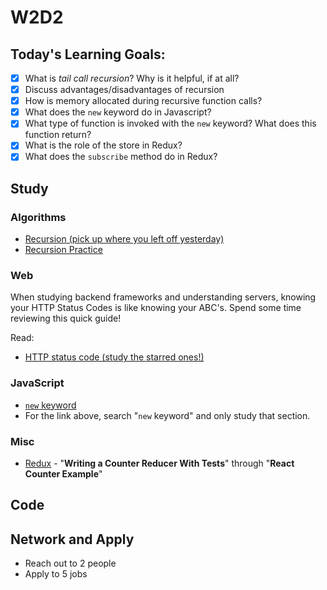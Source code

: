 # W2D2

## Today's Learning Goals:

- [x] What is _tail call recursion_? Why is it helpful, if at all?
- [x] Discuss advantages/disadvantages of recursion
- [x] How is memory allocated during recursive function calls?
- [x] What does the `new` keyword do in Javascript?
- [x] What type of function is invoked with the `new` keyword? What does this function return?
- [x] What is the role of the store in Redux?
- [x] What does the `subscribe` method do in Redux?

## Study

### Algorithms

* [Recursion (pick up where you left off yesterday)](https://www.geeksforgeeks.org/recursion/)
* [Recursion Practice](https://practice.geeksforgeeks.org/tag-page.php?tag=recursion&isCmp=0)

### Web

When studying backend frameworks and understanding servers, knowing your HTTP Status Codes is like knowing your ABC's. Spend some time reviewing this quick guide!

Read: 
* [HTTP status code (study the starred ones!)](http://www.restapitutorial.com/httpstatuscodes.html)

### JavaScript

* [`new` keyword](https://medium.freecodecamp.org/the-definitive-javascript-handbook-for-a-developer-interview-44ffc6aeb54e)
* For the link above, search "`new` keyword" and only study that section.

### Misc

* [Redux](https://egghead.io/courses/getting-started-with-redux) - "**Writing a Counter Reducer With Tests**" through "**React Counter Example**"

## Code

## Network and Apply

* Reach out to 2 people
* Apply to 5 jobs
